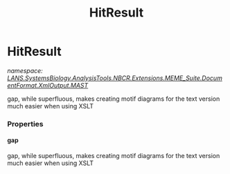 ﻿---
title: HitResult
---

# HitResult
_namespace: [LANS.SystemsBiology.AnalysisTools.NBCR.Extensions.MEME_Suite.DocumentFormat.XmlOutput.MAST](N-LANS.SystemsBiology.AnalysisTools.NBCR.Extensions.MEME_Suite.DocumentFormat.XmlOutput.MAST.html)_

gap, while superfluous, makes creating motif diagrams for the text version much easier when using XSLT



### Properties

#### gap
gap, while superfluous, makes creating motif diagrams for the text version much easier when using XSLT

